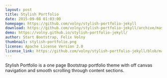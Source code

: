 ```yaml
---
layout: post
title: Stylish Portfolio
date: 2015-09-08 01:03:00
homepage: https://github.com/volny/stylish-portfolio-jekyll
download: https://github.com/volny/stylish-portfolio-jekyll/archive/master.zip
demo: https://volny.github.io/stylish-portfolio-jekyll/
author: Start Bootstrap, Felix Volny
thumbnail: stylish-portfolio.png
license: Apache License Version 2.0
license_link: https://github.com/volny/stylish-portfolio-jekyll/blob/master/LICENSE
---
```


Stylish Portfolio is a one page Bootstrap portfolio theme with off canvas navigation and smooth scrolling through content sections.